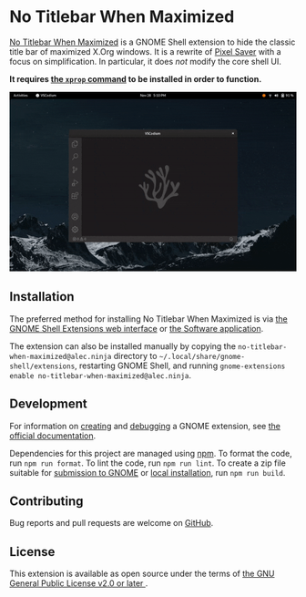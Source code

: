 # No Titlebar When Maximized

[No Titlebar When Maximized](https://extensions.gnome.org/extension/4630/no-titlebar-when-maximized/) is a GNOME Shell extension to hide the classic title bar of maximized X.Org windows. It is a rewrite of [Pixel Saver](https://github.com/pixel-saver/pixel-saver) with a focus on simplification. In particular, it does *not* modify the core shell UI.

**It requires [the `xprop` command](https://command-not-found.com/xprop) to be installed in order to function.**

![Demo](demo.gif)

## Installation

The preferred method for installing No Titlebar When Maximized is via [the GNOME Shell Extensions web interface](https://extensions.gnome.org/extension/4630/no-titlebar-when-maximized/) or [the Software application](https://linuxhint.com/install_gnome_shell_extensions_linux/). 

The extension can also be installed manually by copying the `no-titlebar-when-maximized@alec.ninja` directory to `~/.local/share/gnome-shell/extensions`, restarting GNOME Shell, and running `gnome-extensions enable no-titlebar-when-maximized@alec.ninja`.

## Development

For information on [creating](https://gjs.guide/extensions/development/creating.html) and [debugging](https://gjs.guide/extensions/development/debugging.html) a GNOME extension, see [the official documentation](https://gjs.guide/extensions).

Dependencies for this project are managed using [npm](https://www.npmjs.com/). To format the code, run `npm run format`. To lint the code, run `npm run lint`. To create a zip file suitable for [submission to GNOME](https://extensions.gnome.org/upload/) or [local installation](https://linuxconfig.org/how-to-install-gnome-shell-extensions-from-zip-file-using-command-line-on-ubuntu-18-04-bionic-beaver-linux), run `npm run build`.

## Contributing

Bug reports and pull requests are welcome on [GitHub](https://github.com/alecdotninja/no-titlebar-when-maximized).

## License

This extension is available as open source under the terms of [the GNU General Public License v2.0 or later
](https://spdx.org/licenses/GPL-2.0-or-later.html).
